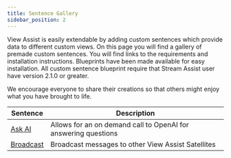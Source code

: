 ```yaml
---
title: Sentence Gallery
sidebar_position: 2
---
```


View Assist is easily extendable by adding custom sentences which provide data to different custom views. On this page you will find a gallery of premade custom sentences. You will find links to the requirements and installation instructions. Blueprints have been made available for easy installation. All custom sentence blueprint require that Stream Assist user have version 2.1.0 or greater.

We encourage everyone to share their creations so that others might enjoy what you have brought to life.

| Sentence | Description |
| -------- | ----------- |
| [Ask AI](sentences/ask-ai) | Allows for an on demand call to OpenAI for answering questions |
| [Broadcast](sentences/broadcast) | Broadcast messages to other View Assist Satellites |
